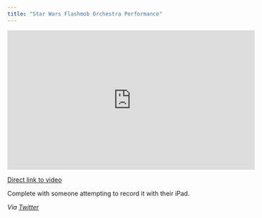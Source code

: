 ```yaml
---
title: "Star Wars Flashmob Orchestra Performance"
---
```

<p><iframe width="560" height="315" src="https://www.youtube.com/embed/sTHXIzHPyqE" frameborder="0" allowfullscreen></iframe></p>
<p><a href="https://youtu.be/sTHXIzHPyqE">Direct link to video</a></p>
<p>Complete with someone attempting to record it with their iPad.</p>
<p><em>Via <a href="https://twitter.com/thehappygirl/statuses/258335102147387392">Twitter</a></em></p>
